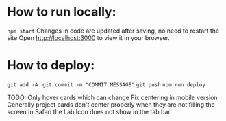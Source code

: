 # How to run locally:
`npm start`
Changes in code are updated after saving, no need to restart the site
Open [http://localhost:3000](http://localhost:3000) to view it in your browser.


# How to deploy:
`git add -A `
`git commit -m "COMMIT MESSAGE"`
`git push`
`npm run deploy`


TODO: 
Only hover cards which can change
Fix centering in mobile version
Generally project cards don't center properly when they are not filling the screen
In Safari the Lab Icon does not show in the tab bar

